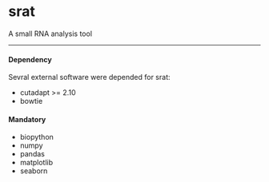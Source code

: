 # srat
A small RNA analysis tool

***
#### Dependency 
Sevral external software were depended for srat:
+ cutadapt >= 2.10
+ bowtie

#### Mandatory
+ biopython
+ numpy
+ pandas
+ matplotlib
+ seaborn
